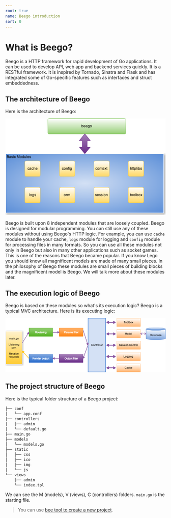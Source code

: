 ```yaml
---
root: true
name: Beego introduction
sort: 0
---
```


# What is Beego?

Beego is a HTTP framework for rapid development of Go applications. It can be used to develop API, web app and backend services quickly. It is a RESTful framework.  It is inspired by Tornado, Sinatra and Flask and has integrated some of Go-specific features such as interfaces and struct embeddedness.

## The architecture of Beego

Here is the architecture of Beego:

![](../images/architecture.png)

Beego is built upon 8 independent modules that are loosely coupled. Beego is designed for modular programming. You can still use any of these modules without using Beego's HTTP logic. For example, you can use `cache` module to handle your cache, `logs` module for logging and `config` module for processing files in many formats. So you can use all these modules not only in Beego but also in many other applications such as socket games. This is one of the reasons that Beego became popular. If you know Lego you should know all magnificent models are made of many small pieces. In the philosophy of Beego these modules are small pieces of building blocks and the magnificent model is Beego. We will talk more about these modules later.

## The execution logic of Beego

Beego is based on these modules so what's its execution logic? Beego is
a typical MVC architecture. Here is its executing logic:

![](../images/flow.png)

## The project structure of Beego

Here is the typical folder structure of a Beego project:

```
├── conf
│   └── app.conf
├── controllers
│   ├── admin
│   └── default.go
├── main.go
├── models
│   └── models.go
├── static
│   ├── css
│   ├── ico
│   ├── img
│   └── js
└── views
    ├── admin
    └── index.tpl
```

We can see the M (models), V (views), C (controllers) folders. `main.go` is the starting file.

>You can use [bee tool to create a new project](../install/bee.md).
